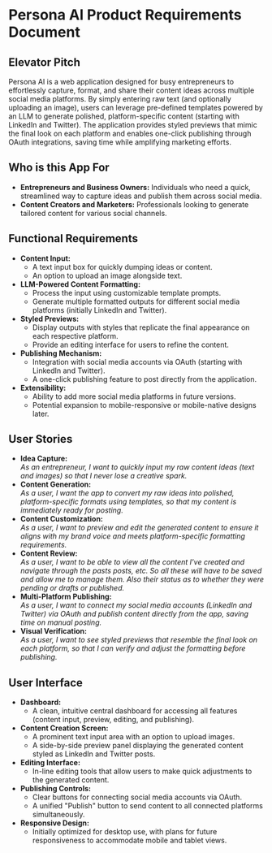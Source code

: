 # Persona AI Product Requirements Document

## Elevator Pitch

Persona AI is a web application designed for busy entrepreneurs to effortlessly capture, format, and share their content ideas across multiple social media platforms. By simply entering raw text (and optionally uploading an image), users can leverage pre-defined templates powered by an LLM to generate polished, platform-specific content (starting with LinkedIn and Twitter). The application provides styled previews that mimic the final look on each platform and enables one-click publishing through OAuth integrations, saving time while amplifying marketing efforts.

## Who is this App For

- **Entrepreneurs and Business Owners:** Individuals who need a quick, streamlined way to capture ideas and publish them across social media.
- **Content Creators and Marketers:** Professionals looking to generate tailored content for various social channels.

## Functional Requirements

- **Content Input:**
  - A text input box for quickly dumping ideas or content.
  - An option to upload an image alongside text.
- **LLM-Powered Content Formatting:**
  - Process the input using customizable template prompts.
  - Generate multiple formatted outputs for different social media platforms (initially LinkedIn and Twitter).
- **Styled Previews:**
  - Display outputs with styles that replicate the final appearance on each respective platform.
  - Provide an editing interface for users to refine the content.
- **Publishing Mechanism:**
  - Integration with social media accounts via OAuth (starting with LinkedIn and Twitter).
  - A one-click publishing feature to post directly from the application.
- **Extensibility:**
  - Ability to add more social media platforms in future versions.
  - Potential expansion to mobile-responsive or mobile-native designs later.

## User Stories

- **Idea Capture:**  
  _As an entrepreneur, I want to quickly input my raw content ideas (text and images) so that I never lose a creative spark._
- **Content Generation:**  
  _As a user, I want the app to convert my raw ideas into polished, platform-specific formats using templates, so that my content is immediately ready for posting._
- **Content Customization:**  
  _As a user, I want to preview and edit the generated content to ensure it aligns with my brand voice and meets platform-specific formatting requirements._
- **Content Review:**  
  _As a user, I want to be able to view all the content I've created and navigate through the pasts posts, etc. So all these will have to be saved and allow me to manage them. Also their status as to whether they were pending or drafts or published._
- **Multi-Platform Publishing:**  
  _As a user, I want to connect my social media accounts (LinkedIn and Twitter) via OAuth and publish content directly from the app, saving time on manual posting._
- **Visual Verification:**  
  _As a user, I want to see styled previews that resemble the final look on each platform, so that I can verify and adjust the formatting before publishing._

## User Interface

- **Dashboard:**
  - A clean, intuitive central dashboard for accessing all features (content input, preview, editing, and publishing).
- **Content Creation Screen:**
  - A prominent text input area with an option to upload images.
  - A side-by-side preview panel displaying the generated content styled as LinkedIn and Twitter posts.
- **Editing Interface:**
  - In-line editing tools that allow users to make quick adjustments to the generated content.
- **Publishing Controls:**
  - Clear buttons for connecting social media accounts via OAuth.
  - A unified "Publish" button to send content to all connected platforms simultaneously.
- **Responsive Design:**
  - Initially optimized for desktop use, with plans for future responsiveness to accommodate mobile and tablet views.
